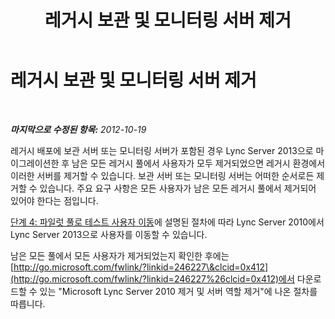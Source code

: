 ﻿---
title: 레거시 보관 및 모니터링 서버 제거
TOCTitle: 레거시 보관 및 모니터링 서버 제거
ms:assetid: befa586b-615c-496e-996e-395a6e36a826
ms:mtpsurl: https://technet.microsoft.com/ko-kr/library/JJ205221(v=OCS.15)
ms:contentKeyID: 49304900
ms.date: 08/24/2015
mtps_version: v=OCS.15
ms.translationtype: HT
---

# 레거시 보관 및 모니터링 서버 제거

 

_**마지막으로 수정된 항목:** 2012-10-19_

레거시 배포에 보관 서버 또는 모니터링 서버가 포함된 경우 Lync Server 2013으로 마이그레이션한 후 남은 모든 레거시 풀에서 사용자가 모두 제거되었으면 레거시 환경에서 이러한 서버를 제거할 수 있습니다. 보관 서버 또는 모니터링 서버는 어떠한 순서로든 제거할 수 있습니다. 주요 요구 사항은 모든 사용자가 남은 모든 레거시 풀에서 제거되어 있어야 한다는 점입니다.

[단계 4: 파일럿 풀로 테스트 사용자 이동](phase-4-move-test-users-to-the-pilot-pool.md)에 설명된 절차에 따라 Lync Server 2010에서 Lync Server 2013으로 사용자를 이동할 수 있습니다.

남은 모든 풀에서 모든 사용자가 제거되었는지 확인한 후에는 [http://go.microsoft.com/fwlink/?linkid=246227\&clcid=0x412](http://go.microsoft.com/fwlink/?linkid=246227%26clcid=0x412)에서 다운로드할 수 있는 "Microsoft Lync Server 2010 제거 및 서버 역할 제거"에 나온 절차를 따릅니다.

